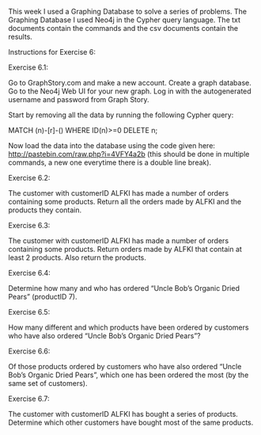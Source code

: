 This week I used a Graphing Database to solve a series of problems. The Graphing Database I used Neo4j in the Cypher query language. The txt documents contain the commands and the csv documents contain the results.

Instructions for Exercise 6:

Exercise 6.1:

Go to GraphStory.com and make a new account. Create a graph database. Go to the Neo4j Web UI for your new graph. Log in with the autogenerated username and password from Graph Story.

Start by removing all the data by running the following Cypher query:

MATCH (n)-[r]-() WHERE ID(n)>=0 DELETE n;

Now load the data into the database using the code given here: http://pastebin.com/raw.php?i=4VFY4a2b (this should be done in multiple commands, a new one everytime there is a double line break).

Exercise 6.2:

The customer with customerID ALFKI has made a number of orders containing some products. Return all the orders made by ALFKI and the products they contain.

Exercise 6.3:

The customer with customerID ALFKI has made a number of orders containing some products. Return orders made by ALFKI that contain at least 2 products. Also return the products.

Exercise 6.4:

Determine how many and who has ordered “Uncle Bob’s Organic Dried Pears” (productID 7).

Exercise 6.5:

How many different and which products have been ordered by customers who have also ordered “Uncle Bob’s Organic Dried Pears”?

Exercise 6.6:

Of those products ordered by customers who have also ordered “Uncle Bob’s Organic Dried Pears”, which one has been ordered the most (by the same set of customers).

Exercise 6.7:

The customer with customerID ALFKI has bought a series of products. Determine which other customers have bought most of the same products.
